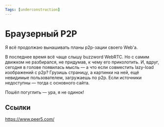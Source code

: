 ```yaml
---
Tags: [underconstruction]
---
```


# Браузерный P2P

Я всё продолжаю вынашивать планы p2p-зации своего Web'а.

В последнее время всё чаще слышу buzzword WebRTC. Но с самим движком не разбирался, не придумав, к чему его приколотить. И, вдруг, сегодня в голове появилась мысль — а что если совместить lazy-load изображений с p2p? Грузишь страницу, а картинки на ней, ещё невидимые пользователем, загружаешь по p2p. Если источники недоступны — тогда с основного сайта.

Пошёл погуглить — ура, я не одинок!

## Ссылки

https://www.peer5.com/
